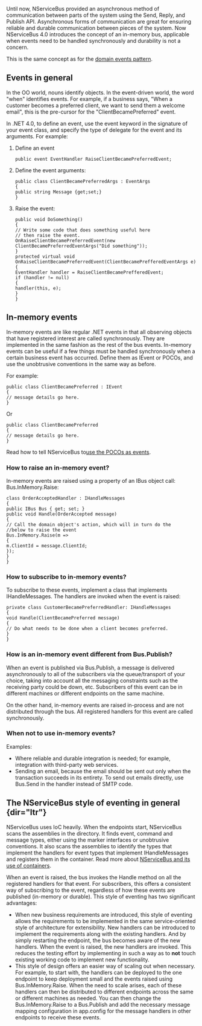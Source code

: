 <!--
title: "Using the In-Memory Bus"
tags: 
-->
Until now, NServiceBus provided an asynchronous method of communication between parts of the system using the Send, Reply, and Publish API. Asynchronous forms of communication are great for ensuring reliable and durable communication between pieces of the system. Now NServiceBus 4.0 introduces the concept of an in-memory bus, applicable when events need to be handled synchronously and durability is not a concern.


This is the same concept as for the [domain events pattern](http://www.udidahan.com/2009/06/14/domain-events-salvation/%20).


Events in general
-----------------


In the OO world, nouns identify objects. In the event-driven world, the word "when" identifies events. For example, if a business says, "When a customer becomes a preferred client, we want to send them a welcome email", this is the pre-cursor for the "ClientBecamePreferred" event.

In .NET 4.0, to define an event, use the event keyword in the signature of your event class, and specify the type of delegate for the event and its arguments. For example:


1.  Define an event

    ~~~~ {.brush:csharp;}
    public event EventHandler RaiseClientBecamePreferredEvent;
    ~~~~

2.  Define the event arguments:

    ~~~~ {.brush:csharp;}
    public class ClientBecamePreferredArgs : EventArgs
    {
    public string Message {get;set;}
    }
    ~~~~

3.  Raise the event:

    ~~~~ {.brush:csharp;}
    public void DoSomething()
    {
    // Write some code that does something useful here
    // then raise the event.
    OnRaiseClientBecamePreferredEvent(new ClientBecamePreferredEventArgs("Did something"));
    }
    protected virtual void OnRaiseClientBecamePreferredEvent(ClientBecamePrefferedEventArgs e)
    {
    EventHandler handler = RaiseClientBecamePrefferedEvent;
    if (handler != null)
    {
    handler(this, e);
    }
    }
    ~~~~

In-memory events
----------------


In-memory events are like regular .NET events in that all observing objects that have registered interest are called synchronously. They are implemented in the same fashion as the rest of the bus events. In-memory events can be useful if a few things must be handled synchronously when a certain business event has occurred. Define them as IEvent or POCOs, and use the unobtrusive conventions in the same way as before.



For example:


    public class ClientBecamePreferred : IEvent
    {
    // message details go here.
    }

Or

    public class ClientBecamePreferred
    {
    // message details go here.
    }


Read how to tell NServiceBus to[use the POCOs as events](unobtrusive-mode-messages).


### How to raise an in-memory event?


In-memory events are raised using a property of an IBus object call: Bus.InMemory.Raise<t>:


    class OrderAcceptedHandler : IHandleMessages
    {
    public IBus Bus { get; set; }
    public void Handle(OrderAccepted message)
    {
    // Call the domain object's action, which will in turn do the
    //below to raise the event
    Bus.InMemory.Raise(m =>
    {
    m.ClientId = message.ClientId;
    });
    }
    }

### How to subscribe to in-memory events?


To subscribe to these events, implement a class that implements IHandleMessages<t>. The handlers are invoked when the event is raised:


    private class CustomerBecamePreferredHandler: IHandleMessages
    {
    void Handle(ClientBecamePreferred message)
    {
    // Do what needs to be done when a client becomes preferred.
    }
    }

### How is an in-memory event different from Bus.Publish<t>?


When an event is published via Bus.Publish, a message is delivered asynchronously to all of the subscribers via the queue/transport of your choice, taking into account all the messaging constraints such as the receiving party could be down, etc. Subscribers of this event can be in different machines or different endpoints on the same machine.

On the other hand, in-memory events are raised in-process and are not distributed through the bus. All registered handlers for this event are called synchronously.


### When not to use in-memory events?

Examples:

-   Where reliable and durable integration is needed; for example,
    integration with third-party web services.
-   Sending an email, because the email should be sent out only when the
    transaction succeeds in its entirety. To send out emails directly,
    use Bus.Send in the handler instead of SMTP code.

The NServiceBus style of eventing in general {dir="ltr"}
--------------------------------------------


NServiceBus uses IoC heavily. When the endpoints start, NServiceBus scans the assemblies in the directory. It finds event, command and message types, either using the marker interfaces or unobtrusive conventions. It also scans the assemblies to identify the types that implement the handlers for event types that implement IHandleMessages<t> and registers them in the container. Read more about [NServiceBus and its use of containers](containers).

When an event is raised, the bus invokes the Handle method on all the registered handlers for that event. For subscribers, this offers a consistent way of subscribing to the event, regardless of how these events are published (in-memory or durable). This style of eventing has two significant advantages:


-   When new business requirements are introduced, this style of
    eventing allows the requirements to be implemented in the same
    service-oriented style of architecture for extensibility. New
    handlers can be introduced to implement the requirements along with
    the existing handlers. And by simply restarting the endpoint, the
    bus becomes aware of the new handlers. When the event is raised, the
    new handlers are invoked. This reduces the testing effort by
    implementing in such a way as to **not** touch existing working code
    to implement new functionality.
-   This style of design offers an easier way of scaling out when
    necessary. For example, to start with, the handlers can be deployed
    to the one endpoint to keep deployment small and the events raised
    using Bus.InMemory.Raise<t>. When the need to scale arises, each of
    these handlers can then be distributed to different endpoints across
    the same or different machines as needed. You can then change the
    Bus.InMemory.Raise<t> to a Bus.Publish<t> and add the necessary
    message mapping configuration in app.config for the message handlers
    in other endpoints to receive these events.


